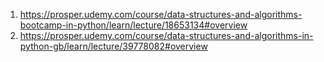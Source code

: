 1. https://prosper.udemy.com/course/data-structures-and-algorithms-bootcamp-in-python/learn/lecture/18653134#overview
2. https://prosper.udemy.com/course/data-structures-and-algorithms-in-python-gb/learn/lecture/39778082#overview